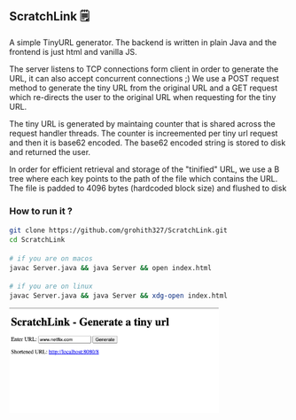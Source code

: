 ## ScratchLink 🗒️
A simple TinyURL generator. The backend is written in plain Java and the frontend is just html and vanilla JS. 

The server listens to TCP connections form client in order to generate the URL, it can also accept concurrent connections ;) We use a POST request method to generate the tiny URL from the original URL and a GET request which re-directs the user to the original URL when requesting for the tiny URL. 

The tiny URL is generated by maintaing counter that is shared across the request handler threads. The counter is increemented per tiny url request and then it is base62 encoded. The base62 encoded string is stored to disk and returned the user. 

In order for efficient retrieval and storage of the "tinified" URL, we use a B tree where each key points to the path of the file which contains the URL. The file is padded to 4096 bytes (hardcoded block size) and flushed to disk

### How to run it ?
```bash
git clone https://github.com/grohith327/ScratchLink.git
cd ScratchLink

# if you are on macos
javac Server.java && java Server && open index.html

# if you are on linux
javac Server.java && java Server && xdg-open index.html 
```

<img src="assets/image.png" alt="Image 1" style="display: block; margin-right: auto; width: 75%;">